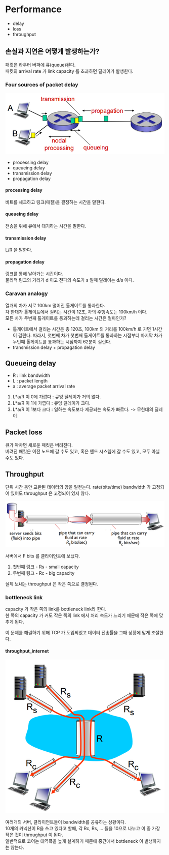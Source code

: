 # Performance

* delay
* loss
* throughput

## 손실과 지연은 어떻게 발생하는가?

패킷은 라우터 버퍼에 큐(queue)된다.  
패킷의 arrival rate 가 link capacity 를 초과하면 딜레이가 발생한다.

### Four sources of packet delay

![packet_delay](../image/packet_delay.png)

* processing delay
* queueing delay
* transmission delay
* propagation delay

#### processing delay

비트를 체크하고 링크(매질)을 결정하는 시간을 말한다.

#### queueing delay

전송을 위해 큐에서 대기하는 시간을 말한다.

#### transmission delay

L/R 을 말한다.

#### propagation delay 

링크를 통해 날아가는 시간이다.  
물리적 링크의 거리가 d 이고 전파의 속도가 s 일때 딜레이는 d/s 이다.

### Caravan analogy

열개의 차가 서로 100km 떨어진 톨게이트를 통과한다.  
차 한대가 톨게이트에서 걸리는 시간이 12초, 차의 주행속도는 100km/h 이다.  
모든 차가 두번째 톨게이트를 통과하는데 걸리는 시간은 얼마인가?

* 톨게이트에서 걸리는 시간은 총 120초, 100km 의 거리를 100km/h 로 가면 1시간이 걸린다. 따라서, 첫번째 차가 첫번째 톨게이트를 통과하는 시점부터 마지막 차가 두번째 톨게이트를 통과하는 시점까지 62분이 걸린다.
* transmission delay + propagation delay

## Queueing delay

* R : link bandwidth
* L : packet length
* a : average packet arrival rate

1. L*a/R 이 0에 가깝다 : 큐잉 딜레이가 거의 없다.
2. L*a/R 이 1에 가깝다 : 큐잉 딜레이가 크다.
3. L*a/R 이 1보다 크다 : 일하는 속도보다 제공되는 속도가 빠르다. -> 무한대의 딜레이

## Packet loss

큐가 꽉차면 새로운 패킷은 버려진다.  
버려진 패킷은 이전 노드에 갈 수도 있고, 혹은 엔드 시스템에 갈 수도 있고, 모두 아닐 수도 있다.

## Throughput

단위 시간 동안 교환된 데이터의 양을 일컫는다.
rate(bits/time) bandwidth 가 고정되어 있어도 throughput 은 고정되어 있지 않다.

![throughput](../image/throughput.png)

서버에서 F bits 를 클라이언트에 보냈다.  
1. 첫번째 링크 - Rs - small capacity
2. 두번째 링크 - Rc - big capacity

실제 보내는 throughput 은 작은 쪽으로 결정된다.

### bottleneck link

capacity 가 작은 쪽의 link를 bottleneck link라 한다.  
한 쪽의 capacity 가 커도 작은 쪽의 link 에서 처리 속도가 느리기 때문에 작은 쪽에 맞추게 된다.

이 문제를 해결하기 위해 TCP 가 도입되었고 데이터 전송률을 그때 상황에 맞게 조절한다.

#### throughput_internet

![throughput_internet](../image/throughput_internet.png)

여러개의 서버, 클라이언트들이 bandwidth를 공유하는 상황이다.  
10개의 커넥션이 R을 쓰고 있다고 할때, 각 Rc, Rs, ... 들을 10으로 나누고 이 중 가장 작은 것이 throughput 이 된다.  
일반적으로 코어는 대역폭을 높게 설계하기 때문에 중간에서 bottleneck 이 발생하지는 않는다.

